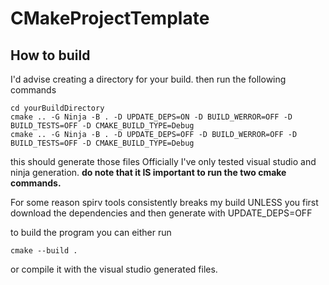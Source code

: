 # CMakeProjectTemplate

## How to build

I'd advise creating a directory for your build.
then run the following commands

```
cd yourBuildDirectory
cmake .. -G Ninja -B . -D UPDATE_DEPS=ON -D BUILD_WERROR=OFF -D BUILD_TESTS=OFF -D CMAKE_BUILD_TYPE=Debug    
cmake .. -G Ninja -B . -D UPDATE_DEPS=OFF -D BUILD_WERROR=OFF -D BUILD_TESTS=OFF -D CMAKE_BUILD_TYPE=Debug    
```

this should generate those files
Officially I've only tested visual studio and ninja generation.
**do note that it IS important to run the two cmake commands.**

For some reason spirv tools consistently breaks my build UNLESS you first download the dependencies and then generate with UPDATE_DEPS=OFF

to build the program you can either run 
```
cmake --build .
```

or compile it with the visual studio generated files.